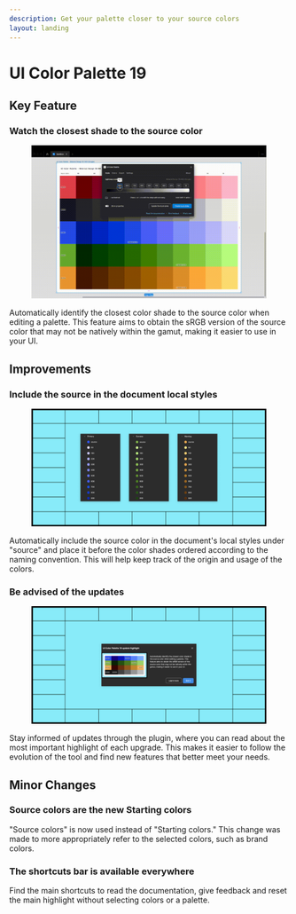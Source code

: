 ```yaml
---
description: Get your palette closer to your source colors
layout: landing
---
```


# UI Color Palette 19

## Key Feature

### Watch the closest shade to the source color

<figure><img src="../../.gitbook/assets/release_note-close_indicator.gif" alt=""><figcaption></figcaption></figure>

Automatically identify the closest color shade to the source color when editing a palette. This feature aims to obtain the sRGB version of the source color that may not be natively within the gamut, making it easier to use in your UI.

## Improvements

### Include the source in the document local styles

<figure><img src="../../.gitbook/assets/release_note-source_local_styles.png" alt=""><figcaption></figcaption></figure>

Automatically include the source color in the document's local styles under "source" and place it before the color shades ordered according to the naming convention. This will help keep track of the origin and usage of the colors.

### Be advised of the updates

<figure><img src="../../.gitbook/assets/release_note-highlight.png" alt=""><figcaption></figcaption></figure>

Stay informed of updates through the plugin, where you can read about the most important highlight of each upgrade. This makes it easier to follow the evolution of the tool and find new features that better meet your needs.

## Minor Changes

### Source colors are the new Starting colors

"Source colors" is now used instead of "Starting colors." This change was made to more appropriately refer to the selected colors, such as brand colors.

### The shortcuts bar is available everywhere

Find the main shortcuts to read the documentation, give feedback and reset the main highlight without selecting colors or a palette.
